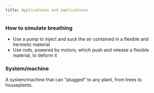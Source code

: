 ```yaml
---
title: Applications and implications
---
```





### How to simulate breathing

- Use a pump to inject and suck the air contained in a flexible and hermetic material
- Use rods, powered by motors, which push and release a flexible material, to deform it

### System/machine

A system/machine that can "plugged" to any plant, from trees to houseplants.

